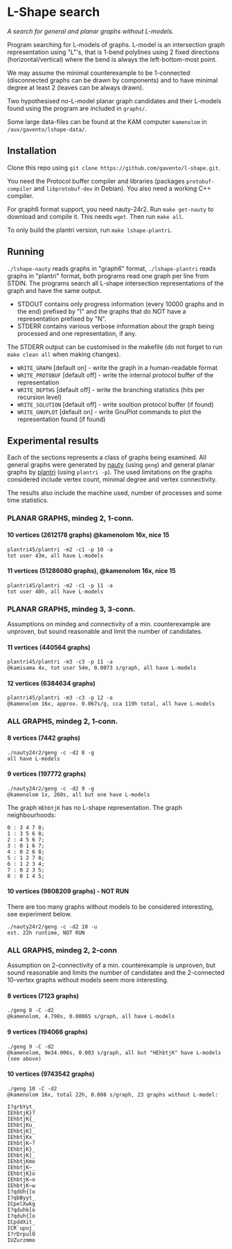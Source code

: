 # L-Shape search

*A search for general and planar graphs without L-models.*

Program searching for L-models of graphs. L-model is an intersection graph representation using
"L"'s, that is 1-bend polylines using 2 fixed directions (horizontal/vertical) where the bend is
always the left-bottom-most point.

We may assume the minimal counterexample to be 1-connected (disconnected graphs can be drawn by components)
and to have minimal degree at least 2 (leaves can be always drawn).

Two hypothesised no-L-model planar graph candidates and their L-models found using the program
are included in `graphs/`.

Some large data-files can be found at the KAM computer `kamenolom` in `/aux/gavento/lshape-data/`.


## Installation

Clone this repo using `git clone https://github.com/gavento/l-shape.git`.

You need the Protocol buffer compiler and libraries
(packages `protobuf-compiler` and `libprotobuf-dev` in Debian).
You also need a working C++ compiler.

For graph6 format support, you need nauty-24r2. Run `make get-nauty` to download and compile it.
This needs `wget`. Then run `make all`.

To only build the plantri version, run `make lshape-plantri`.


## Running

`./lshape-nauty` reads graphs in "graph6" format, `./lshape-plantri` reads graphs in "plantri" format,
both programs read one graph per line from STDIN. The programs search all L-shape intersection representations
of the graph and have the same output.

* STDOUT contains only progress information (every 10000 graphs and in the end) prefixed by "I" and
the graphs that do NOT have a representation prefixed by "N".
* STDERR contains various verbose information about the graph being processed and one representation, if any.

The STDERR output can be customised in the makefile (do not forget to run `make clean all` when making changes).

* `WRITE_GRAPH` [default on] - write the graph in a human-readable format
* `WRITE_PROTOBUF` [default off] - write the internal protocol buffer of the representation
* `WRITE_DEPTHS` [default off] - write the branching statistics (hits per recursion level)
* `WRITE_SOLUTION` [default off] - write soultion protocol buffer (if found)
* `WRITE_GNUPLOT` [default on] - write GnuPlot commands to plot the representation found (if found)


## Experimental results

Each of the sections represents a class of graphs being examined.
All general graphs were generated by [nauty](http://cs.anu.edu.au/people/bdm/nauty/) (using `geng`)
and general planar graphs by [plantri](http://cs.anu.edu.au/~bdm/plantri/) (using `plantri -p`).
The used limitations on the graphs considered include vertex count, minimal degree and vertex connectivity.

The results also include the machine used, number of processes and some time statistics.


### PLANAR GRAPHS, mindeg 2, 1-conn.

#### 10 vertices (2612178 graphs) @kamenolom 16x, nice 15

    plantri45/plantri -m2 -c1 -p 10 -a
    tot user 43m, all have L-models

#### 11 vertices (51286080 graphs), @kamenolom 16x, nice 15

    plantri45/plantri -m2 -c1 -p 11 -a
    tot user 40h, all have L-models


### PLANAR GRAPHS, mindeg 3, 3-conn.

Assumptions on mindeg and connectivity of a min. counterexample are unproven, but sound reasonable
and limit the number of candidates.

#### 11 vertices (440564 graphs)

    plantri45/plantri -m3 -c3 -p 11 -a
    @kamisama 4x, tot user 54m, 0.0073 s/graph, all have L-models

#### 12 vertices (6384634 graphs)

    plantri45/plantri -m3 -c3 -p 12 -a
    @kamenolom 16x, approx. 0.067s/g, cca 119h total, all have L-models


### ALL GRAPHS, mindeg 2, 1-conn.

#### 8 vertices (7442 graphs)

    ./nauty24r2/geng -c -d2 8 -g
    all have L-models

#### 9 vertices (197772 graphs)

    ./nauty24r2/geng -c -d2 9 -g
    @kamenolom 1x, 260s, all but one have L-models

The graph `HEhbtjK` has no L-shape representation. The graph neighbourhoods:

    0 : 3 4 7 8;
    1 : 3 5 6 8;
    2 : 4 5 6 7;
    3 : 0 1 6 7;
    4 : 0 2 6 8;
    5 : 1 2 7 8;
    6 : 1 2 3 4;
    7 : 0 2 3 5;
    8 : 0 1 4 5;

#### 10 vertices (9808209 graphs) - NOT RUN

There are too many graphs without models to be considered interesting, see experiment below.

    ./nauty24r2/geng -c -d2 10 -u
    est. 22h runtime, NOT RUN


### ALL GRAPHS, mindeg 2, 2-conn

Assumption on 2-connectivity of a min. counterexample is unproven, but sound reasonable
and limits the number of candidates and the 2-connected 10-vertex graphs without models seem more interesting.

#### 8 vertices (7123 graphs)

    ./geng 8 -C -d2
    @kamenolom, 4.798s, 0.00065 s/graph, all have L-models

#### 9 vertices (194066 graphs)

    ./geng 9 -C -d2
    @kamenolom, 9m34.006s, 0.003 s/graph, all but "HEhbtjK" have L-models (see above)

#### 10 vertices (9743542 graphs)

    ./geng 10 -C -d2
    @kamenolom 16x, total 22h, 0.008 s/graph, 23 graphs without L-model:

    I?qrbYyt_
    IEhbtjK}?
    IEhbtjK{_
    IEhbtjKu_
    IEhbtjK]_
    IEhbtjKx_
    IEhbtjK~?
    IEhbtjK}_
    IEhbtjK|_
    IEhbtjKmo
    IEhbtjK~_
    IEhbtjK}o
    IEhbtjK~o
    IEhbtjK~w
    I?qdUh{[o
    I?qbByyt_
    ICpelXwkg
    I?qduhk[o
    I?qduh{[o
    ICpddXit_
    ICR`upuj_
    I?rDrpulO
    IUZurzmmo


